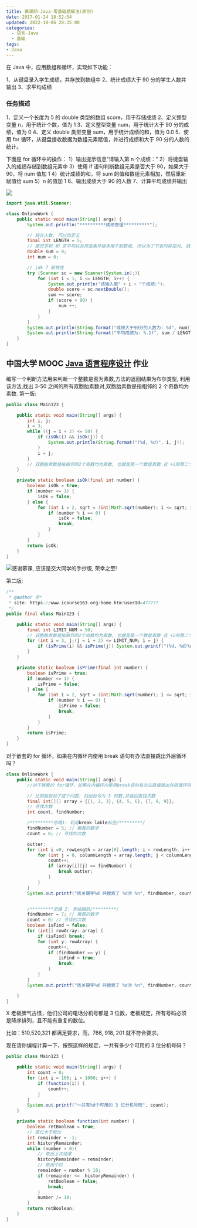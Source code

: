 ```yaml
---
title: 慕课网-Java-零基础题解法(原创)
date: 2017-01-24 18:52:54
updated: 2022-10-06 20:35:00
categories:
  - 语言-Java
  - 基础
tags:
- Java
---
```


在 Java 中，应用数组和循环，实现如下功能：

1、从键盘录入学生成绩，并存放到数组中
2、统计成绩大于 90 分的学生人数并输出
3、求平均成绩

### 任务描述

1、定义一个长度为 5 的 double 类型的数组 score，用于存储成绩
2、定义整型变量 n，用于统计个数，值为 1
3、定义整型变量 num，用于统计大于 90 分的成绩，值为 0
4、定义 double 类型变量 sum，用于统计成绩的和，值为 0.0
5、使用 for 循环，从键盘接收数据为数组元素赋值，并进行成绩和大于 90 分的人数的统计。

下面是 for 循环中的操作：
1）输出提示信息“请输入第 n 个成绩：”
2）将键盘输入的成绩存储到数组元素中
3）使用 if 语句判断数组元素是否大于 90，如果大于 90，将 num 值加 1
4）统计成绩的和，将 sum 的值和数组元素相加，然后重新赋值给 sum
5）n 的值加 1
6、输出成绩大于 90 的人数
7、计算平均成绩并输出

![](https://upload-images.jianshu.io/upload_images/1662509-7dea1f33b157bd88.png?imageMogr2/auto-orient/strip%7CimageView2/2/w/1240)

```java
import java.util.Scanner;

class OnlineWork {
    public static void main(String[] args) {
        System.out.println("**********成绩管理**********");

        // 统计人数, 可以自定义
        final int LENGTH = 5;
        // 感觉求和 和 求平均以及筛选条件根本用不到数组, 所以为了节省内存空间, 就没有用数组了
        double sum = 0;
        int num = 0;

        // jdk 7 新特性
        try (Scanner sc = new Scanner(System.in);){
            for (int i = 1; i <= LENGTH; i++) {
                System.out.println("请输入第" + i + "个成绩:");
                double score = sc.nextDouble();
                sum += score;
                if (score > 90) {
                    num ++;
                }
            }
        }
        System.out.println(String.format("成绩大于90分的人数为: %d", num));
        System.out.println(String.format("平均成绩为: %.1f", sum / LENGTH));
    }
}
```

## 中国大学 MOOC [Java 语言程序设计](http://www.icourse163.org/course/ECJTU-1206089803) 作业

编写一个判断方法用来判断一个整数是否为素数,方法的返回结果为布尔类型,
利用该方法,找出 3-50 之间的所有双胞胎素数对,双胞胎素数是指相邻的 2 个奇数均为素数.
第一版:

```java
public class Main123 {

    public static void main(String[] args) {
        int i, j;
        i = 3;
        while ((j = i + 2) <= 50) {
            if (isOk(i) && isOk(j)) {
                System.out.println(String.format("(%d, %d)", i, j));
            }
            i = j;
        }
        // 双胞胎素数是指相邻的2个奇数均为素数, 也就是第一个数是素数 且 +2的第二个数也是素数
    }

    private static boolean isOk(final int number) {
        boolean isOk = true;
        if (number <= 1) {
            isOk = false;
        } else {
            for (int i = 2, sqrt = (int)Math.sqrt(number); i <= sqrt; i++) {
                if (number % i == 0) {
                    isOk = false;
                    break;
                }
            }
        }
        return isOk;
    }
}
```

![感谢慕课, 应该是交大同学的手抄版, 荣幸之至!](https://upload-images.jianshu.io/upload_images/1662509-dd53b62bd6362f66.png?imageMogr2/auto-orient/strip%7CimageView2/2/w/1240)

第二版:

```java
/**
 * @author 李*
 * site: https://www.icourse163.org/home.htm?userId=477777
 */
public final class Main123 {

    public static void main(String[] args) {
        final int LIMIT_NUM = 50;
        // 双胞胎素数是指相邻的2个奇数均为素数, 也就是第一个数是素数 且 +2的第二个数也是素数
        for (int i = 3, j;(j = i + 2) <= LIMIT_NUM; i = j) {
            if (isPrime(i) && isPrime(j)) System.out.printf("(%d, %d)%n", i, j);
        }
    }

    private static boolean isPrime(final int number) {
        boolean isPrime = true;
        if (number <= 1) {
            isPrime = false;
        } else {
            for (int i = 2, sqrt = (int)Math.sqrt(number); i <= sqrt; i++) {
                if (number % i == 0) {
                    isPrime = false;
                    break;
                }
            }
        }
        return isPrime;
    }
}
```

对于嵌套的 for 循环，如果在内循环内使用 break 语句有办法直接跳出外层循环吗？

```java
class OnlineWork {
    public static void main(String[] args) {
        //对于嵌套的 for循环，如果在内循环内使用break语句有办法直接跳出外层循环吗？

        // 比如我自创了这个问题: 找出标号为 5 的数,并返回查找次数
        final int[][] array = {{1, 2, 3}, {4, 5, 6}, {7, 8, 9}};
        // 寻找次数
        int count, findNumber;

        /*********思路1: 利用break lable标签/*********/
        findNumber = 5; // 需要的数字
        count = 0; // 寻找的次数

        outter:
        for (int i =0, rowLength = array[0].length; i < rowLength; i++ ) {
            for (int j = 0, columnLength = array.length; j < columnLength; j++) {
                count++;
                if (array[i][j] == findNumber) {
                    break outter;
                }
            }
        }
        System.out.printf("找关键字%d 共搜索了 %d次 %n", findNumber, count);


        /*********思路 2: 多级跳跃/*********/
        findNumber = 7; // 需要的数字
        count = 0; // 寻找的次数
        boolean isFind = false;
        for (int[] rowArray: array) {
            if (isFind) break;
            for (int y: rowArray) {
                count++;
                if (findNumber == y) {
                    isFind = true;
                    break;
                }
            }
        }
        System.out.printf("找关键字%d 共搜索了 %d次 %n", findNumber, count);

    }
}
```

X 老板脾气古怪，他们公司的电话分机号都是 3 位数，老板规定，所有号码必须是降序排列，且不能有重复的数位。

比如：510,520,321 都满足要求，而，766, 918, 201 就不符合要求。

现在请你编程计算一下，按照这样的规定，一共有多少个可用的 3 位分机号码？

```java
public class Main123 {

    public static void main(String[] args) {
        int count = 0;
        for (int i = 100; i < 1000; i++) {
            if (function(i)) {
                count++;
            }
        }
        System.out.printf("一共有%d个可用的 3 位分机号码", count);
    }

    private static boolean function(int number) {
        boolean retBoolean = true;
        // 高位大于低位
        int remainder = -1;
        int historyRemainder;
        while (number > 0){
            // 取出上次结果
            historyRemainder = remainder;
            // 取出个位
            remainder = number % 10;
            if (remainder <=  historyRemainder) {
                retBoolean = false;
                break;
            }
            number /= 10;
        }
        return retBoolean;
    }
}
```
